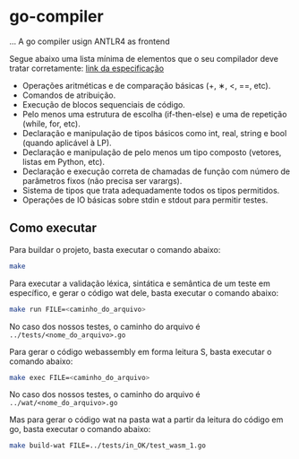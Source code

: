 # go-compiler
...
A go compiler usign ANTLR4 as frontend

Segue abaixo uma lista mínima de elementos que o seu compilador deve tratar corretamente: [link da especificação](https://drive.google.com/file/d/1Ku9tgrp-aOVd1E94wm8Z764ovLIV9VsK/view)

- Operações aritméticas e de comparação básicas (+, ∗, <, ==, etc).
- Comandos de atribuição.
- Execução de blocos sequenciais de código.
- Pelo menos uma estrutura de escolha (if-then-else) e uma de repetição (while, for, etc).
- Declaração e manipulação de tipos básicos como int, real, string e bool (quando aplicável à LP).
- Declaração e manipulação de pelo menos um tipo composto (vetores, listas em Python, etc).
- Declaração e execução correta de chamadas de função com número de parâmetros fixos (não precisa ser varargs).
- Sistema de tipos que trata adequadamente todos os tipos permitidos.
- Operações de IO básicas sobre stdin e stdout para permitir testes.

## Como executar

Para buildar o projeto, basta executar o comando abaixo:

```bash
make
```

Para executar a validação léxica, sintática e semântica de um teste em específico, e gerar o código wat dele, basta executar o comando abaixo:

```bash
make run FILE=<caminho_do_arquivo>
```

No caso dos nossos testes, o caminho do arquivo é `../tests/<nome_do_arquivo>.go`

Para gerar o código webassembly em forma leitura S, basta executar o comando abaixo:

```bash
make exec FILE=<caminho_do_arquivo>
```
No caso dos nossos testes, o caminho do arquivo é `../wat/<nome_do_arquivo>.go`

Mas para gerar o código wat na pasta wat a partir da leitura do código em go, basta executar o comando abaixo:

```bash
make build-wat FILE=../tests/in_OK/test_wasm_1.go
```
